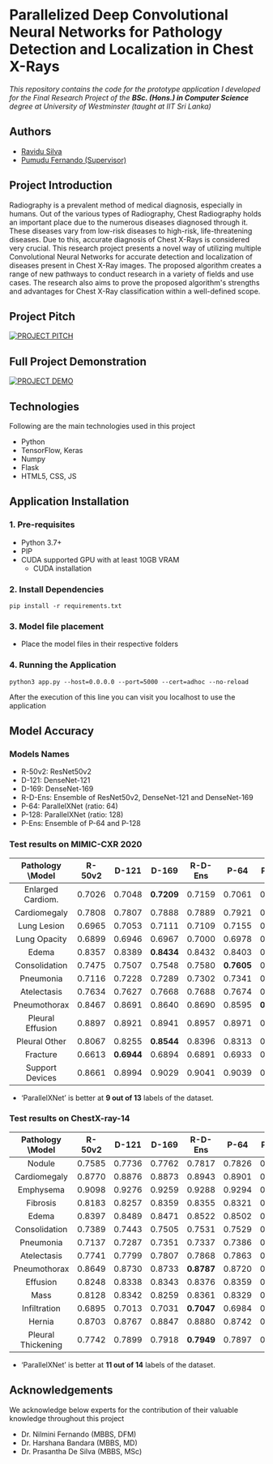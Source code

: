# Parallelized Deep Convolutional Neural Networks for Pathology Detection and Localization in Chest X-Rays

_This repository contains the code for the prototype application I developed for the Final Research Project of the
**BSc. (Hons.) in Computer Science** degree at University of Westminster (taught at IIT Sri Lanka)_

## Authors

- [Ravidu Silva](mailto:ravidus.ac@gmail.com)
- [Pumudu Fernando (Supervisor)](mailto:pumudu.f@iit.ac.lk)

## Project Introduction

Radiography is a prevalent method of medical diagnosis, especially in humans. Out of the various types of Radiography,
Chest Radiography holds an important place due to the numerous diseases diagnosed through it. These diseases vary from
low-risk diseases to high-risk, life-threatening diseases. Due to this, accurate diagnosis of Chest X-Rays is considered
very crucial. This research project presents a novel way of utilizing multiple Convolutional Neural Networks for
accurate detection and localization of diseases present in Chest X-Ray images. The proposed algorithm creates a range of
new pathways to conduct research in a variety of fields and use cases. The research also aims to prove the proposed
algorithm's strengths and advantages for Chest X-Ray classification within a well-defined scope.

## Project Pitch

[![PROJECT PITCH](https://img.youtube.com/vi/0PmXOY-Mt1k/0.jpg)](https://www.youtube.com/watch?v=0PmXOY-Mt1k)

## Full Project Demonstration

[![PROJECT DEMO](https://img.youtube.com/vi/SBVE1NVDHcA/0.jpg)](https://www.youtube.com/watch?v=SBVE1NVDHcA)

## Technologies

Following are the main technologies used in this project

- Python
- TensorFlow, Keras
- Numpy
- Flask
- HTML5, CSS, JS

## Application Installation

### 1. Pre-requisites

- Python 3.7+
- PIP
- CUDA supported GPU with at least 10GB VRAM
  - CUDA installation

### 2. Install Dependencies

   ```
   pip install -r requirements.txt
   ```

### 3. Model file placement

- Place the model files in their respective folders

### 4. Running the Application

```
python3 app.py --host=0.0.0.0 --port=5000 --cert=adhoc --no-reload
```

After the execution of this line you can visit you localhost to use the application

## Model Accuracy

### Models Names

- R-50v2: ResNet50v2
- D-121: DenseNet-121
- D-169: DenseNet-169
- R-D-Ens: Ensemble of ResNet50v2, DenseNet-121 and DenseNet-169
- P-64: ParallelXNet (ratio: 64)
- P-128: ParallelXNet (ratio: 128)
- P-Ens: Ensemble of P-64 and P-128

### Test results on MIMIC-CXR 2020

|Pathology \Model|R-50v2|D-121|D-169|R-D-Ens|P-64|P-128|P-Ens|
|:--------------:|:------:| :-----:| :-----:| :-----:| :-----:| :-----:| :-----:|
|Enlarged Cardiom.|0.7026|0.7048|**0.7209**|0.7159|0.7061|0.7076|0.7107|
|Cardiomegaly|0.7808|0.7807|0.7888|0.7889|0.7921|0.7874|**0.7932**|
|Lung Lesion|0.6965|0.7053|0.7111|0.7109|0.7155|0.7157|**0.7192**|
|Lung Opacity|0.6899|0.6946|0.6967|0.7000|0.6978|0.7007|**0.7031**|
|Edema|0.8357|0.8389|**0.8434**|0.8432|0.8403|0.8391|0.8419|
|Consolidation|0.7475|0.7507|0.7548|0.7580|**0.7605**|0.7514|0.7597|
|Pneumonia|0.7116|0.7228|0.7289|0.7302|0.7341|0.7303|**0.7372**|
|Atelectasis|0.7634|0.7627|0.7668|0.7688|0.7674|0.7680|**0.7703**|
|Pneumothorax|0.8467|0.8691|0.8640|0.8690|0.8595|**0.8711**|0.8706|
|Pleural Effusion|0.8897|0.8921|0.8941|0.8957|0.8971|0.8952|**0.8985**|
|Pleural Other|0.8067|0.8255|**0.8544**|0.8396|0.8313|0.8504|0.8466|
|Fracture|0.6613|**0.6944**|0.6894|0.6891|0.6933|0.6810|0.6916|
|Support Devices|0.8661|0.8994|0.9029|0.9041|0.9039|0.9070|**0.9085**|

- ‘ParallelXNet’ is better at **9 out of 13** labels of the dataset.

### Test results on ChestX-ray-14

|Pathology \Model|R-50v2  |D-121   |D-169   |R-D-Ens |P-64    |P-128   |P-Ens   |
|:--------------:|:------:| :-----:| :-----:| :-----:| :-----:| :-----:| :-----:|
|Nodule|0.7585|0.7736|0.7762|0.7817|0.7826|0.7807|**0.7875**|
|Cardiomegaly|0.8770|0.8876|0.8873|0.8943|0.8901|0.8927|**0.8958**|
|Emphysema|0.9098|0.9276|0.9259|0.9288|0.9294|0.9312|**0.9335**|
|Fibrosis|0.8183|0.8257|0.8359|0.8355|0.8321|0.8344|**0.8381**|
|Edema|0.8397|0.8489|0.8471|0.8522|0.8502|0.8474|**0.8526**|
|Consolidation|0.7389|0.7443|0.7505|0.7531|0.7529|0.7527|**0.7576**|
|Pneumonia|0.7137|0.7287|0.7351|0.7337|0.7386|0.7353|**0.7411**|
|Atelectasis|0.7741|0.7799|0.7807|0.7868|0.7863|0.7823|**0.7888**|
|Pneumothorax|0.8649|0.8730|0.8733|**0.8787**|0.8720|0.8740|0.8773|
|Effusion|0.8248|0.8338|0.8343|0.8376|0.8359|0.8370|**0.8399**|
|Mass|0.8128|0.8342|0.8259|0.8361|0.8329|0.8414|**0.8433**|
|Infiltration|0.6895|0.7013|0.7031|**0.7047**|0.6984|0.7028|0.7041|
|Hernia|0.8703|0.8767|0.8847|0.8880|0.8742|0.8905|**0.8911**|
|Pleural Thickening|0.7742|0.7899|0.7918|**0.7949**|0.7897|0.7889|0.7942|

- ‘ParallelXNet’ is better at **11 out of 14** labels of the dataset.

## Acknowledgements

We acknowledge below experts for the contribution of their valuable knowledge throughout this project

- Dr. Nilmini Fernando (MBBS, DFM)
- Dr. Harshana Bandara (MBBS, MD)
- Dr. Prasantha De Silva (MBBS, MSc)